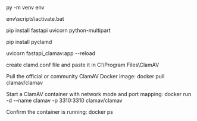 py -m venv env

env\scripts\activate.bat

pip install fastapi uvicorn python-multipart

pip install pyclamd

uvicorn fastapi_clamav:app --reload

create clamd.conf file and paste it in C:\Program Files\ClamAV

<!-- ------------ -->
Pull the official or community ClamAV Docker image:
docker pull clamav/clamav

Start a ClamAV container with network mode and port mapping:
docker run -d --name clamav -p 3310:3310 clamav/clamav

Confirm the container is running:
docker ps
